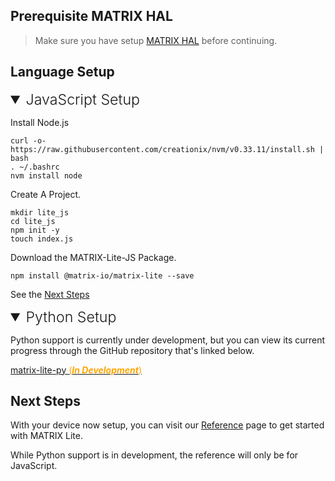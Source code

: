 <h2 style="padding-top:0">Prerequisite MATRIX HAL</h2>

<!-- MATRIX HAL is at the base of each MATRIX Lite library. This makes it a requirement to have it installed on your Raspberry Pi. Below are the installation instructions -->

> Make sure you have setup [MATRIX HAL](../matrix-hal/getting-started/) before continuing.

## Language Setup
<!-- JAVASCRIPT -->
<details open>
<summary style="font-size: 1.45rem; font-weight: 300;">JavaScript Setup</summary>

Install Node.js
```language-bash
curl -o- https://raw.githubusercontent.com/creationix/nvm/v0.33.11/install.sh | bash
. ~/.bashrc
nvm install node
```

Create A Project.
```language-bash
mkdir lite_js
cd lite_js
npm init -y
touch index.js
```

Download the MATRIX-Lite-JS Package.
```language-bash
npm install @matrix-io/matrix-lite --save
```

See the [Next Steps](#next-steps)

</details>

<!-- PYTHON -->
<details open>
<summary style="font-size: 1.45rem; font-weight: 300;">Python Setup</summary>

Python support is currently under development, but you can view its current progress through the GitHub repository that's linked below.

<a href="https://github.com/matrix-io/matrix-lite-py" target="_blank">matrix-lite-py <span style="color: orange">(***In Development***)</span></a>

</details>

## Next Steps
With your device now setup, you can visit our [Reference](reference/index.md) page to get started with MATRIX Lite.

While Python support is in development, the reference will only be for JavaScript.
